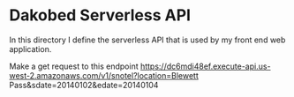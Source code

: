 # Dakobed Serverless API

In this directory I define the serverless API that is used by my front end web application.

Make a get request to this endpoint 
https://dc6mdi48ef.execute-api.us-west-2.amazonaws.com/v1/snotel?location=Blewett Pass&sdate=20140102&edate=20140104


